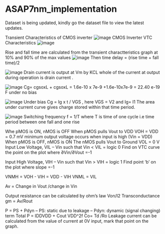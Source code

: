 # ASAP7nm_implementation

Dataset is being updated, kindly go the dataset file to view the latest updates.


Transient Characteristics of CMOS inverter
![image](https://github.com/user-attachments/assets/614f7428-0356-43cc-9d30-6f99f74e2347)
CMOS Inverter VTC Characteristics
![image](https://github.com/user-attachments/assets/d4a22a68-1444-4e2f-ab1e-c04aea78e2d4)


Rise and fall time are calculated from the transient charactteristics graph at 10% and 90% of the max values 
![image](https://github.com/user-attachments/assets/db7caf7f-4834-4c8e-8304-68bed1ea1595)
Then time delay = (rise time + fall time)/2

![image](https://github.com/user-attachments/assets/752704a7-6581-44ad-a4dd-fb9239f269df)
Drain current is output at Vm by KCL whole of the current at output during operation is drain current .


![image](https://github.com/user-attachments/assets/92a18068-d55f-4e6f-9084-60a5068d0caa)
Cg= cgsoxL + cgsoxL = 1.6e-10 x 7e-9 +1.6e-10x7e-9 = 22.40 e-19 F under no bias

![image](https://github.com/user-attachments/assets/ab71d91a-3fbf-4fb4-99a5-b7cc6ab677df)
Under bias Cg = Ig x t / VGS , here VGS = V2 and Ig= I1 The area under current curve gives charge stored within that time period.

![image](https://github.com/user-attachments/assets/d01e797f-58fb-499a-8532-b75b1d89ec7e)
Switching frequency f = 1/T where T is time of one cycle i.e time period between one fall and one rise

Whe pMOS is ON, nMOS is OFF
When pMOS pulls Vout to VDD
VOH = VDD = 0.7 mV
minimum output voltage occurs when input is high (Vin = VDD)
When pMOS is OFF, nMOS is ON
The nMOS pulls Vout to Ground
 VOL = 0 V
Input Low Voltage,
VIL
– Vin such that Vin < VIL = logic 0
Find on VTC curve the point on the plot where ∂Vin/∂Vout =-1

Input High Voltage, VIH
– Vin such that Vin > VIH = logic 1
Find  point ‘b’ on the plot where slope =-1

VNMH = VOH - VIH = VDD - VIH  VNML = VIL

Av = Change in Vout /change in Vin

Output resistance can be calculated by ohm’s law Von/I2 
Transconductance gm = Av/Rout 

P = PS + Pdyn
– PS: static due to leakage
– Pdyn: dynamic (signal changing) term
Total P = IDDVDD + Cout VDD^2f
Co= Td  /Ro
Leakage current can be calculated from the value of current at 0V input, mark that point on the graph.
